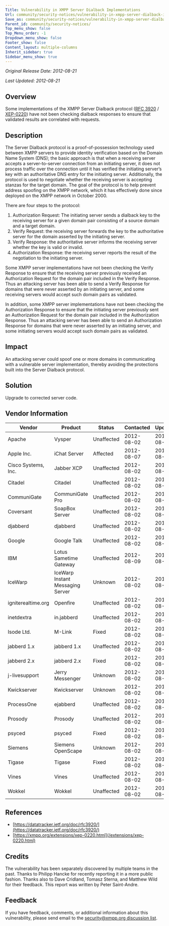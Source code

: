 ```yaml
---
Title: Vulnerability in XMPP Server Dialback Implementations
Url: community/security-notices/vulnerability-in-xmpp-server-dialback-implementations
Save_as: community/security-notices/vulnerability-in-xmpp-server-dialback-implementations.html
Parent_id: community/security-notices/
Top_menu_show: false
Top_Menu_order: -1
Dropdown_menu_show: false
Footer_show: false
Content_layout: multiple-columns
Inherit_sidebar: true
Sidebar_menu_show: true
---
```


_Original Release Date: 2012-08-21_

_Last Updated: 2012-08-21_

## Overview

Some implementations of the XMPP Server Dialback protocol ([RFC 3920](http://rfcs/rfc3920.html) / [XEP-0220](/extensions/xep-0220.html)) have not been checking dialback responses to ensure that validated results are correlated with requests.

## Description

The Server Dialback protocol is a proof-of-possession technology used between XMPP servers to provide identity verification based on the Domain Name System (DNS); the basic approach is that when a receiving server accepts a server-to-server connection from an initiating server, it does not process traffic over the connection until it has verified the initiating server’s key with an authoritative DNS entry for the initiating server. Additionally, the protocol is used to negotiate whether the receiving server is accepting stanzas for the target domain. The goal of the protocol is to help prevent address spoofing on the XMPP network, which it has effectively done since deployed on the XMPP network in October 2000.

There are four steps to the protocol:

1.  Authorization Request: The initiating server sends a dialback key to the receiving server for a given domain pair consisting of a source domain and a target domain.
2.  Verify Request: the receiving server forwards the key to the authoritative server for the domain asserted by the initiating server.
3.  Verify Response: the authoritative server informs the receiving server whether the key is valid or invalid.
4.  Authorization Response: the receiving server reports the result of the negotiation to the initiating server.

Some XMPP server implementations have not been checking the Verify Response to ensure that the receiving server previously received an Authorization Request for the domain pair included in the Verify Response. Thus an attacking server has been able to send a Verify Response for domains that were never asserted by an initiating server, and some receiving servers would accept such domain pairs as validated.

In addition, some XMPP server implementations have not been checking the Authorization Response to ensure that the initiating server previously sent an Authorization Request for the domain pair included in the Authorization Response. Thus an attacking server has been able to send an Authorization Response for domains that were never asserted by an initiating server, and some initiating servers would accept such domain pairs as validated.

## Impact

An attacking server could spoof one or more domains in communicating with a vulnerable server implementation, thereby avoiding the protections built into the Server Dialback protocol.

## Solution

Upgrade to corrected server code.

## Vendor Information

| Vendor 		| Product 				| Status 		| Contacted 			| Updated 	|
|-			|-					|-			|-				|-		|
| Apache 		| Vysper 				| Unaffected 		| 2012-08-02 			| 2012-08-14	|
| Apple Inc. 		| iChat Server 				| Affected 		| 2012-08-07 			| 2012-08-09	|
| Cisco Systems, Inc. 	| Jabber XCP 				| Unaffected 		| 2012-08-02 			| 2012-08-02	|
| Citadel 		| Citadel 				| Unaffected 		| 2012-08-02 			| 2012-08-02	|
| CommuniGate 		| CommuniGate Pro 			| Unaffected 		| 2012-08-02 			| 2012-08-14	|
| Coversant 		| SoapBox Server 			| Unaffected 		| 2012-08-02 			| 2012-08-09	|
| djabberd 		| djabberd 				| Unaffected 		| 2012-08-02 			| 2012-08-12	|
| Google 		| Google Talk 				| Unaffected 		| 2012-08-02 			| 2012-08-03	|
| IBM 			| Lotus Sametime Gateway 		| Unaffected 		| 2012-08-09 			| 2012-08-09	|
| IceWarp 		| IceWarp Instant Messaging Server 	| Unknown		| 2012-08-02 			| 2012-08-02	|
| igniterealtime.org 	| Openfire 				| Unaffected 		| 2012-08-02 			| 2012-08-02	|
| inetdextra 		| in.jabberd 				| Unaffected 		| 2012-08-02 			| 2012-08-02	|
| Isode Ltd. 		| M-Link 				| Fixed 		| 2012-08-02 			| 2012-08-07	|
| jabberd 1.x 		| jabberd 1.x 				| Unaffected 		| 2012-08-02 			| 2012-08-07	|
| jabberd 2.x 		| jabberd 2.x 				| Fixed 		| 2012-08-02 			| 2012-08-08	|
| j-livesupport 	| Jerry Messenger 			| Unknown 		| 2012-08-02 			| 2012-08-02	|
| Kwickserver 		| Kwickserver 				| Unknown 		| 2012-08-02 			| 2012-08-02	|
| ProcessOne 		| ejabberd 				| Unaffected 		| 2012-08-02 			| 2012-08-14	|
| Prosody 		| Prosody 				| Unaffected 		| 2012-08-02 			| 2012-08-02	|
| psyced 		| psyced 				| Fixed 		| 2012-08-02 			| 2012-08-02	|
| Siemens 		| Siemens OpenScape 			| Unknown 		| 2012-08-02 			| 2012-08-02	|
| Tigase 		| Tigase 				| Fixed 		| 2012-08-02 			| 2012-08-02	|
| Vines 		| Vines 				| Unaffected 		| 2012-08-02 			| 2012-08-02	|
| Wokkel 		| Wokkel 				| Unaffected 		| 2012-08-02 			| 2012-08-15	|

## References

*   [https://datatracker.ietf.org/doc/rfc3920/](https://datatracker.ietf.org/doc/rfc3920/)
*   [https://xmpp.org/extensions/xep-0220.html](/extensions/xep-0220.html)

## Credits

The vulnerability has been separately discovered by multiple teams in the past. Thanks to Philipp Hancke for recently reporting it in a more public fashion. Thanks also to Dave Cridland, Tomasz Sterna, and Matthew Wild for their feedback. This report was written by Peter Saint-Andre.

## Feedback

If you have feedback, comments, or additional information about this vulnerability, please send email to the [security@xmpp.org discussion list](https://mail.jabber.org/mailman/listinfo/security).
